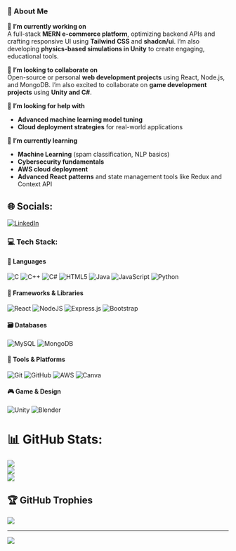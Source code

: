 ### **💫 About Me**

🔭 **I’m currently working on**  
A full-stack **MERN e-commerce platform**, optimizing backend APIs and crafting responsive UI using **Tailwind CSS** and **shadcn/ui**. I’m also developing **physics-based simulations in Unity** to create engaging, educational tools.

🤝 **I’m looking to collaborate on**  
Open-source or personal **web development projects** using React, Node.js, and MongoDB. I’m also excited to collaborate on **game development projects** using **Unity and C#**.

🤔 **I’m looking for help with**  
- **Advanced machine learning model tuning**  
- **Cloud deployment strategies** for real-world applications

🌱 **I’m currently learning**  
- **Machine Learning** (spam classification, NLP basics)  
- **Cybersecurity fundamentals**  
- **AWS cloud deployment**  
- **Advanced React patterns** and state management tools like Redux and Context API



## 🌐 Socials:
[![LinkedIn](https://img.shields.io/badge/LinkedIn-%230077B5.svg?logo=linkedin&logoColor=white)](https://linkedin.com/in/www.linkedin.com/in/snigdha-deb11) 

### 💻 Tech Stack:

#### 🧠 Languages
![C](https://img.shields.io/badge/c-%2300599C.svg?style=for-the-badge&logo=c&logoColor=white) 
![C++](https://img.shields.io/badge/c++-%2300599C.svg?style=for-the-badge&logo=c%2B%2B&logoColor=white) 
![C#](https://img.shields.io/badge/c%23-%23239120.svg?style=for-the-badge&logo=csharp&logoColor=white) 
![HTML5](https://img.shields.io/badge/html5-%23E34F26.svg?style=for-the-badge&logo=html5&logoColor=white) 
![Java](https://img.shields.io/badge/java-%23ED8B00.svg?style=for-the-badge&logo=openjdk&logoColor=white) 
![JavaScript](https://img.shields.io/badge/javascript-%23323330.svg?style=for-the-badge&logo=javascript&logoColor=%23F7DF1E) 
![Python](https://img.shields.io/badge/python-3670A0?style=for-the-badge&logo=python&logoColor=ffdd54) 

#### 🧩 Frameworks & Libraries
![React](https://img.shields.io/badge/react-%2320232a.svg?style=for-the-badge&logo=react&logoColor=%2361DAFB) 
![NodeJS](https://img.shields.io/badge/node.js-6DA55F?style=for-the-badge&logo=node.js&logoColor=white) 
![Express.js](https://img.shields.io/badge/express.js-%23404d59.svg?style=for-the-badge&logo=express&logoColor=%2361DAFB) 
![Bootstrap](https://img.shields.io/badge/bootstrap-%238511FA.svg?style=for-the-badge&logo=bootstrap&logoColor=white)

#### 🗃️ Databases
![MySQL](https://img.shields.io/badge/mysql-4479A1.svg?style=for-the-badge&logo=mysql&logoColor=white) 
![MongoDB](https://img.shields.io/badge/MongoDB-%234ea94b.svg?style=for-the-badge&logo=mongodb&logoColor=white)

#### 🧰 Tools & Platforms
![Git](https://img.shields.io/badge/git-%23F05033.svg?style=for-the-badge&logo=git&logoColor=white) 
![GitHub](https://img.shields.io/badge/github-%23121011.svg?style=for-the-badge&logo=github&logoColor=white) 
![AWS](https://img.shields.io/badge/AWS-%23FF9900.svg?style=for-the-badge&logo=amazon-aws&logoColor=white) 
![Canva](https://img.shields.io/badge/Canva-%2300C4CC.svg?style=for-the-badge&logo=Canva&logoColor=white)

#### 🎮 Game & Design
![Unity](https://img.shields.io/badge/unity-%23000000.svg?style=for-the-badge&logo=unity&logoColor=white) 
![Blender](https://img.shields.io/badge/blender-%23F5792A.svg?style=for-the-badge&logo=blender&logoColor=white)

# 📊 GitHub Stats:
![](https://github-readme-stats.vercel.app/api?username=snigdhadeb11&theme=dark&hide_border=false&include_all_commits=true&count_private=true)<br/>
![](https://nirzak-streak-stats.vercel.app/?user=snigdhadeb11&theme=dark&hide_border=false)<br/>
![](https://github-readme-stats.vercel.app/api/top-langs/?username=snigdhadeb11&theme=dark&hide_border=false&include_all_commits=true&count_private=true&layout=compact)

## 🏆 GitHub Trophies
![](https://github-profile-trophy.vercel.app/?username=snigdhadeb11&theme=radical&no-frame=false&no-bg=false&margin-w=4)

---
[![](https://visitcount.itsvg.in/api?id=snigdhadeb11&icon=0&color=0)](https://visitcount.itsvg.in)

<!-- Proudly created with GPRM ( https://gprm.itsvg.in ) -->

